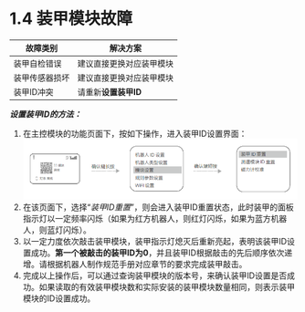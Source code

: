 # 1.4 装甲模块故障

|  故障类别  |  解决方案  |
|  ---  |  ---  |
|  装甲自检错误  |  建议直接更换对应装甲模块  |
|  装甲传感器损坏  |  建议直接更换对应装甲模块  |
|  装甲ID冲突  |  请重新**设置装甲ID**|

***设置装甲ID的方法：***
1. 在主控模块的功能页面下，按如下操作，进入装甲ID设置界面：
![](A1.png)
3. 在该页面下，选择“_装甲ID重置_”，则会进入装甲ID重置状态，此时装甲的面板指示灯以一定频率闪烁（如果为红方机器人，则红灯闪烁，如果为蓝方机器人，则蓝灯闪烁）。
4. 以一定力度依次敲击装甲模块，装甲指示灯熄灭后重新亮起，表明该装甲ID设置成功。__第一个被敲击的装甲ID为0__，并且装甲ID根据敲击的先后顺序依次递增。请根据机器人制作规范手册对应章节的要求完成装甲敲击。
5. 完成以上操作后，可以通过查询装甲模块的版本号，来确认装甲ID设置是否成功。如果读取的有效装甲模块数和实际安装的装甲模块数量相同，则表示装甲模块的ID设置成功。
